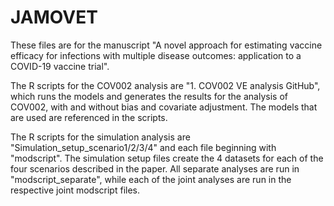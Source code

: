# JAMOVET

These files are for the manuscript "A novel approach for estimating vaccine efficacy for infections with multiple disease outcomes: application to a COVID-19 vaccine trial".

The R scripts for the COV002 analysis are "1. COV002 VE analysis GitHub", which runs the models and generates the results for the analysis of COV002, with and without bias and covariate adjustment. The models that are used are referenced in the scripts.

The R scripts for the simulation analysis are "Simulation_setup_scenario1/2/3/4" and each file beginning with "modscript". The simulation setup files create the 4 datasets for each of the four scenarios described in the paper. All separate analyses are run in "modscript_separate", while each of the joint analyses are run in the respective joint modscript files.
